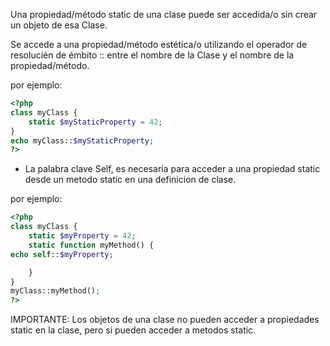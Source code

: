 Una propiedad/método static de una clase puede ser accedida/o sin crear un objeto de esa Clase.

Se accede a una propiedad/método estética/o utilizando el operador de resolucién de émbito :: entre el nombre de la Clase y el nombre de la propiedad/método.

por ejemplo:
``` php
<?php
class myClass {
    static $myStaticProperty = 42;
}
echo myClass::$myStaticProperty;
?>
```
+ La palabra clave Self, es necesaria para acceder a una propiedad static desde un metodo static en una definicion de clase.

por ejemplo:
``` php
<?php
class myClass {
    static $myProperty = 42;
    static function myMethod() {
echo self::$myProperty;

    }
}
myClass::myMethod();
?>
```
IMPORTANTE: Los objetos de una clase no pueden acceder a propiedades static en la clase, pero si pueden acceder a metodos static.